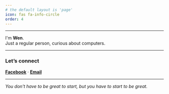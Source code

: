 ```yaml
---
# the default layout is 'page'
icon: fas fa-info-circle
order: 4
---
```


---



I'm **Wen**.  
Just a regular person, curious about computers.

---

### Let’s connect

[**Facebook**](https://www.facebook.com/wen0x0) · [**Email**](mailto:weninthelab@gmail.com)

---

*You don't have to be great to start, but you have to start to be great.*
